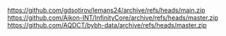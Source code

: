 https://github.com/gdsotirov/lemans24/archive/refs/heads/main.zip
https://github.com/Aikon-INT/InfinityCore/archive/refs/heads/master.zip
https://github.com/AQDCT/bybh-data/archive/refs/heads/master.zip
